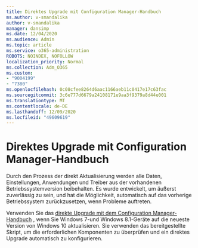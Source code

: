 ```yaml
---
title: Direktes Upgrade mit Configuration Manager-Handbuch
ms.author: v-smandalika
author: v-smandalika
manager: dansimp
ms.date: 12/04/2020
ms.audience: Admin
ms.topic: article
ms.service: o365-administration
ROBOTS: NOINDEX, NOFOLLOW
localization_priority: Normal
ms.collection: Adm_O365
ms.custom:
- "9004199"
- "7380"
ms.openlocfilehash: 0c08cfee8264d6aac1166aeb11c0417e17c63fac
ms.sourcegitcommit: 3c6e777d6679a24108171e9aa3f9379a8d44e001
ms.translationtype: MT
ms.contentlocale: de-DE
ms.lasthandoff: 12/09/2020
ms.locfileid: "49609619"
---
```

# <a name="in-place-upgrade-with-configuration-manager-guide"></a>Direktes Upgrade mit Configuration Manager-Handbuch

Durch den Prozess der direkt Aktualisierung werden alle Daten, Einstellungen, Anwendungen und Treiber aus der vorhandenen Betriebssystemversion beibehalten. Es wurde entwickelt, um äußerst zuverlässig zu sein, und hat die Möglichkeit, automatisch auf das vorherige Betriebssystem zurückzusetzen, wenn Probleme auftreten.

Verwenden Sie das [direkte Upgrade mit dem Configuration Manager-Handbuch](https://admin.microsoft.com/adminportal/home#/win10upgrade) , wenn Sie Windows 7-und Windows 8.1-Geräte auf die neueste Version von Windows 10 aktualisieren. Sie verwenden das bereitgestellte Skript, um die erforderlichen Komponenten zu überprüfen und ein direktes Upgrade automatisch zu konfigurieren.